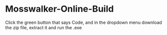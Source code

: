 # Mosswalker-Online-Build

Click the green button that says Code, and in the dropdown menu download the zip file, extract it and run the .exe
